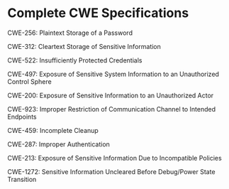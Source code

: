 

# Complete CWE Specifications

CWE-256: Plaintext Storage of a Password

CWE-312: Cleartext Storage of Sensitive Information

CWE-522: Insufficiently Protected Credentials

CWE-497: Exposure of Sensitive System Information to an Unauthorized Control Sphere

CWE-200: Exposure of Sensitive Information to an Unauthorized Actor

CWE-923: Improper Restriction of Communication Channel to Intended Endpoints

CWE-459: Incomplete Cleanup

CWE-287: Improper Authentication

CWE-213: Exposure of Sensitive Information Due to Incompatible Policies

CWE-1272: Sensitive Information Uncleared Before Debug/Power State Transition